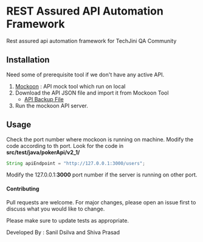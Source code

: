 # REST Assured API Automation Framework
Rest assured api automation framework for TechJini QA Community


## Installation

Need some of prerequisite tool if we don't have any active API.
<ol>
<li><a href="https://mockoon.com/">Mockoon</a> : API mock tool which run on local</li>
<li>Download the API JSON file and import it from Mockoon Tool
<ul><li><a href="https://github.com/SanilDsilva/REST-Assured-API-Automation/blob/master/projecctDataFiles/API%20Automation.json"> API Backup File
</a></li></ul>
</li>
<li>Run the mockoon API server.</li>
</ol>


## Usage

Check the port number where mockoon is running on machine.
Modify the code according to th port.
Look for the code in <b>src/test/java/pokerApi/v2_1/</b>
```java
String apiEndpoint = "http://127.0.0.1:3000/users";
```
Modify the 127.0.0.1:<b>3000</b> port number if the server is running on other port.


#### Contributing
Pull requests are welcome. For major changes, please open an issue first to discuss what you would like to change.

Please make sure to update tests as appropriate.

Developed By : Sanil Dsilva and Shiva Prasad